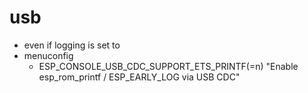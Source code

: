 # usb
- even if logging is set to
- menuconfig
  - ESP_CONSOLE_USB_CDC_SUPPORT_ETS_PRINTF(=n) "Enable esp_rom_printf / ESP_EARLY_LOG via USB CDC"
